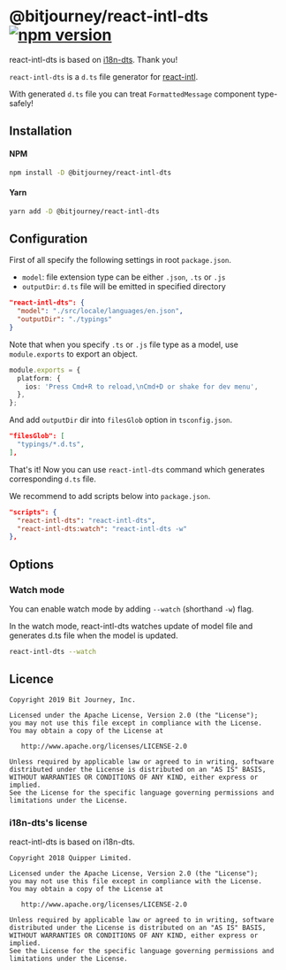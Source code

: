 # @bitjourney/react-intl-dts [![npm version](https://badge.fury.io/js/@bitjourney/react-intl-dts.svg)](https://badge.fury.io/js/@bitjourney/react-intl-dts)

react-intl-dts is based on [i18n-dts](https://github.com/quipper/i18n-dts). Thank you!

`react-intl-dts` is a `d.ts` file generator for [react-intl](https://github.com/yahoo/react-intl).

With generated `d.ts` file you can treat `FormattedMessage` component type-safely!

## Installation

#### NPM

```sh
npm install -D @bitjourney/react-intl-dts
```

#### Yarn

```sh
yarn add -D @bitjourney/react-intl-dts
```

## Configuration

First of all specify the following settings in root `package.json`.

- `model`: file extension type can be either `.json`, `.ts` or `.js`
- `outputDir`: `d.ts` file will be emitted in specified directory

```json
"react-intl-dts": {
  "model": "./src/locale/languages/en.json",
  "outputDir": "./typings"
}
```

Note that when you specify `.ts` or `.js` file type as a model, use `module.exports` to export an object.

```ts
module.exports = {
  platform: {
    ios: 'Press Cmd+R to reload,\nCmd+D or shake for dev menu',
  },
};
```

And add `outputDir` dir into `filesGlob` option in `tsconfig.json`.

```json
"filesGlob": [
  "typings/*.d.ts",
],
```

That's it! Now you can use `react-intl-dts` command which generates corresponding `d.ts` file.

We recommend to add scripts below into `package.json`.

```json
"scripts": {
  "react-intl-dts": "react-intl-dts",
  "react-intl-dts:watch": "react-intl-dts -w"
},
```

## Options

### Watch mode

You can enable watch mode by adding `--watch` (shorthand `-w`) flag.

In the watch mode, react-intl-dts watches update of model file and generates d.ts file when the model is updated.

```sh
react-intl-dts --watch
```

## Licence

```
Copyright 2019 Bit Journey, Inc.

Licensed under the Apache License, Version 2.0 (the "License");
you may not use this file except in compliance with the License.
You may obtain a copy of the License at

   http://www.apache.org/licenses/LICENSE-2.0

Unless required by applicable law or agreed to in writing, software
distributed under the License is distributed on an "AS IS" BASIS,
WITHOUT WARRANTIES OR CONDITIONS OF ANY KIND, either express or implied.
See the License for the specific language governing permissions and
limitations under the License.
```

### i18n-dts's license

react-intl-dts is based on i18n-dts.

```
Copyright 2018 Quipper Limited.

Licensed under the Apache License, Version 2.0 (the "License");
you may not use this file except in compliance with the License.
You may obtain a copy of the License at

   http://www.apache.org/licenses/LICENSE-2.0

Unless required by applicable law or agreed to in writing, software
distributed under the License is distributed on an "AS IS" BASIS,
WITHOUT WARRANTIES OR CONDITIONS OF ANY KIND, either express or implied.
See the License for the specific language governing permissions and
limitations under the License.
```
